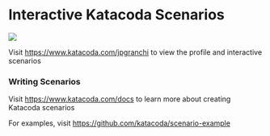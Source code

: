 # Interactive Katacoda Scenarios

[![](http://shields.katacoda.com/katacoda/jpgranchi/count.svg)](https://www.katacoda.com/jpgranchi "Get your profile on Katacoda.com")

Visit https://www.katacoda.com/jpgranchi to view the profile and interactive scenarios

### Writing Scenarios
Visit https://www.katacoda.com/docs to learn more about creating Katacoda scenarios

For examples, visit https://github.com/katacoda/scenario-example
